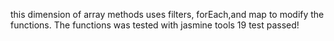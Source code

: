 this dimension of array methods uses filters, forEach,and  map  to modify  the functions. 
The functions  was tested with jasmine tools
19 test passed!
